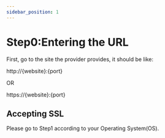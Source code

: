 ```yaml
---
sidebar_position: 1
---
```


# Step0:Entering the URL
First, go to the site the provider provides, it should be like:

http://{website}:{port}

OR

https://{website}:{port}

## Accepting SSL
Please go to Step1 according to your Operating System(OS).